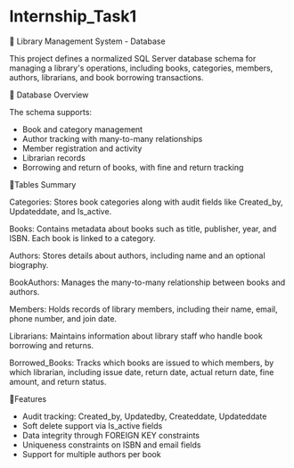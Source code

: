 # Internship_Task1
 Library Management System - Database 

This project defines a normalized SQL Server database schema for managing a library's operations, including books, categories, members, authors, librarians, and book borrowing transactions.

 Database Overview

The schema supports:

- Book and category management
- Author tracking with many-to-many relationships
- Member registration and activity
- Librarian records
- Borrowing and return of books, with fine and return tracking

Tables Summary

Categories:
	Stores book categories along with audit fields like Created_by, Updateddate, and Is_active.

Books:
	Contains metadata about books such as title, publisher, year, and ISBN. Each book is linked to a category.

Authors:
	Stores details about authors, including name and an optional biography.

BookAuthors:
	Manages the many-to-many relationship between books and authors.

Members:
	Holds records of library members, including their name, email, phone number, and join date.

Librarians:
	Maintains information about library staff who handle book borrowing and returns.

Borrowed_Books:
	Tracks which books are issued to which members, by which librarian, including issue date, return date, actual return date, fine amount, and return status.

Features

- Audit tracking: Created_by, Updatedby, Createddate, Updateddate
- Soft delete support via Is_active fields
- Data integrity through FOREIGN KEY constraints
- Uniqueness constraints on ISBN and email fields
- Support for multiple authors per book

